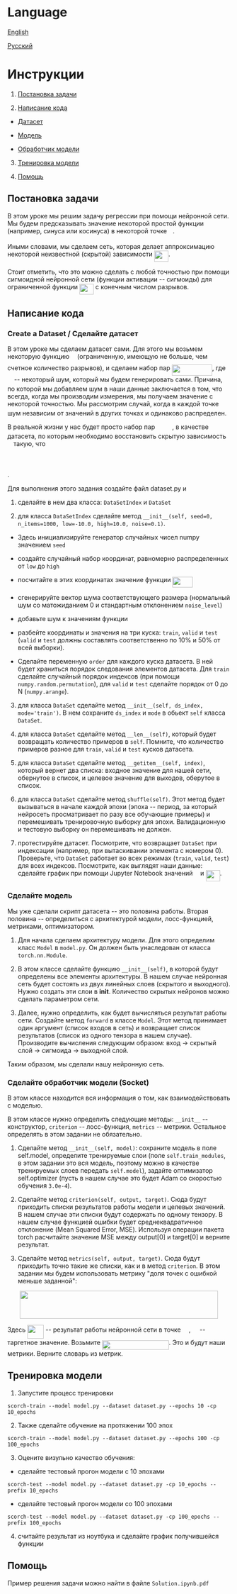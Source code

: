 # Language

[English](#english)

[Русский](#russian)

<a name="english"/>

<a name="russian"/>

# Инструкции

1. [Постановка задачи](#rus_statement)

2. [Написание кода](#rus_solution)

  * [Датасет](#rus_dataset)
  
  * [Модель](#rus_model)
  
  * [Обработчик модели](#rus_socket)

3. [Тренировка модели](#rus_training)

4. [Помощь](#rus_help)

## Постановка задачи <a name="rus_statement"/>

В этом уроке мы решим задачу регрессии при помощи нейронной сети. Мы будем
предсказывать значение некоторой простой функции (например, синуса или косинуса)
в некоторой точке <img src="/lesson1/tex/332cc365a4987aacce0ead01b8bdcc0b.svg?invert_in_darkmode&sanitize=true" align=middle width=9.39498779999999pt height=14.15524440000002pt/>.

Иными словами, мы сделаем сеть, которая делает аппроксимацию некоторой
неизвестной (скрытой) зависимости <img src="/lesson1/tex/7997339883ac20f551e7f35efff0a2b9.svg?invert_in_darkmode&sanitize=true" align=middle width=31.99783454999999pt height=24.65753399999998pt/>.

Стоит отметить, что это можно сделать с любой точностью при помощи сигмоидной
нейронной сети (функции активации -- сигмоиды) для ограниченной функции <img src="/lesson1/tex/7997339883ac20f551e7f35efff0a2b9.svg?invert_in_darkmode&sanitize=true" align=middle width=31.99783454999999pt height=24.65753399999998pt/> с конечным числом разрывов.


## Написание кода <a name="rus_solution"/>

### Create a Dataset / Сделайте датасет <a name="rus_dataset"/>

В этом уроке мы сделаем датасет сами. Для этого мы возьмем некоторую функцию <img src="/lesson1/tex/190083ef7a1625fbc75f243cffb9c96d.svg?invert_in_darkmode&sanitize=true" align=middle width=9.81741584999999pt height=22.831056599999986pt/>
(ограниченную, имеющую не больше, чем счетное количество разрывов), и сделаем
набор пар <img src="/lesson1/tex/20886c95cad07a2e07cc69a3cae30aee.svg?invert_in_darkmode&sanitize=true" align=middle width=91.05878099999998pt height=24.65753399999998pt/>, где <img src="/lesson1/tex/1cd32b0756da515bc59142b9318ff797.svg?invert_in_darkmode&sanitize=true" align=middle width=11.323291649999991pt height=14.15524440000002pt/> -- некоторый шум, который
мы будем генерировать сами. Причина, по которой мы добавляем шум в наши данные
заключается в том, что всегда, когда мы производим измерения, мы получаем
значение с некоторой точностью. Мы рассмотрим случай, когда в каждой точке <img src="/lesson1/tex/9fc20fb1d3825674c6a279cb0d5ca636.svg?invert_in_darkmode&sanitize=true" align=middle width=14.045887349999989pt height=14.15524440000002pt/> шум независим от значений в других точках и одинаково распределен.

В реальной жизни у нас будет просто набор пар <img src="/lesson1/tex/9cb3b82be5418fbb7dad8a5c4ae38d9b.svg?invert_in_darkmode&sanitize=true" align=middle width=34.88399804999999pt height=14.15524440000002pt/>, в качестве датасета,
по которым необходимо восстановить скрытую зависимость <img src="/lesson1/tex/190083ef7a1625fbc75f243cffb9c96d.svg?invert_in_darkmode&sanitize=true" align=middle width=9.81741584999999pt height=22.831056599999986pt/> такую, что
<p align="center"><img src="/lesson1/tex/2398b6b54c85aadd6104d17fb77bebbf.svg?invert_in_darkmode&sanitize=true" align=middle width=104.3349714pt height=16.438356pt/></p>.

Для выполнения этого задания создайте файл dataset.py и
1. сделайте в нем два класса: ```DataSetIndex``` и ```DataSet```

2. для класса ```DataSetIndex``` сделайте
метод
```__init__(self, seed=0, n_items=1000, low=-10.0, high=10.0, noise=0.1)```.

  * Здесь инициализируйте генератор случайных чисел numpy значением ```seed```

  * создайте случайный набор координат, равномерно распределенных от ```low``` до
```high```

  * посчитайте в этих координатах значение функции <img src="/lesson1/tex/fb9dd87ee5c46cc6f1bac5ad989387d4.svg?invert_in_darkmode&sanitize=true" align=middle width=45.416004149999985pt height=24.65753399999998pt/>

  * сгенерируйте
вектор шума соответствующего размера (нормальный шум со матожиданием 0 и
стандартным отклонением ```noise_level```)

  * добавьте шум к значениям функции

  * разбейте координаты и значения на три куска: ```train```, ```valid``` и ```test``` (```valid``` и ```test```
должны составлять соответственно по 10% и 50% от всей выборки).

  * Сделайте переменную ```order``` для каждого куска датасета. В ней будет храниться порядок следования элементов датасета. Для ```train``` сделайте
случайный порядок индексов (при помощи ```numpy.random.permutation```), для ```valid``` и ```test``` сделайте порядок от 0 до N (```numpy.arange```).

3. для класса ```DataSet``` сделайте метод
```__init__(self, ds_index, mode='train')```. В нем сохраните ```ds_index``` и ```mode```
в обьект ```self``` класса ```DataSet```.

4. для класса ```DataSet``` сделайте метод ```__len__(self)```, который будет
возвращать количество примеров в ```self```. Помните, что количество примеров
разное для ```train```, ```valid``` и ```test``` кусков датасета.

5. для класса ```DataSet``` сделайте метод ```__getitem__(self, index)```,
который вернет два списка: входное значение для нашей сети, обернутое в список, и целевое значение для выходов, оберутое в список.

6. для класса ```DataSet``` сделайте метод
```shuffle(self)```. Этот метод будет вызываться в начале каждой эпохи (эпоха -- период, за который нейросеть просматривает по разу все обучающие примеры) и
перемешивать тренировочную выборку для эпохи. Валидационную и тестовую выборку он перемешивать не должен.

7. протестируйте датасет. Посмотрите, что возвращает ```DataSet``` при индексации
(например, при вытаскивании элемента с номером 0). Проверьте, что ```DataSet```
работает во всех режимах (```train```, ```valid```, ```test```) для всех
индексов. Посмотрите, как выглядят наши данные: сделайте график при помощи
Jupyter Notebook значений <img src="/lesson1/tex/332cc365a4987aacce0ead01b8bdcc0b.svg?invert_in_darkmode&sanitize=true" align=middle width=9.39498779999999pt height=14.15524440000002pt/> и <img src="/lesson1/tex/7997339883ac20f551e7f35efff0a2b9.svg?invert_in_darkmode&sanitize=true" align=middle width=31.99783454999999pt height=24.65753399999998pt/>.

### Сделайте модель <a name="rus_model"/>

Мы уже сделали скрипт датасета -- это половина работы. Вторая половина --
определиться с архитектурой модели, лосс-функцией, метриками, оптимизатором.

1. Для начала сделаем архитектуру модели. Для этого определим класс ```Model``` в
```model.py```. Он должен быть унаследован от класса ```torch.nn.Module```.

2. В этом классе сделайте функцию ```__init__(self)```, в которой будут определены все
элементы архитектуры. В нашем случае нейронная сеть будет состоять из двух
линейных слоев (скрытого и выходного). Нужно создать эти слои в __init__.
Количество скрытых нейронов можно сделать параметром сети.

3. Далее, нужно определить, как будет вычисляться результат работы сети.
Создайте метод ```forward``` в классе ```Model```. Этот метод принимает один аргумент
(список входов в сеть) и возвращает список результатов (список из одного тензора в нашем случае).
Производите вычисления следующим образом:
вход -> скрытый слой -> сигмоида -> выходной слой.

Таким образом, мы сделали нашу нейронную сеть.

### Сделайте обработчик модели (Socket) <a name="rus_socket"/>

В этом классе находится вся информация о том, как взаимодействовать с моделью.

В этом классе нужно определить следующие методы: ```__init__``` -- конструктор,
```criterion``` -- лосс-функция, ```metrics``` -- метрики. Остальное определять
в этом задании не обязательно.

1. Сделайте метод ```__init__(self, model)```: сохраните модель в поле self.model,
определите тренируемые слои (поле ```self.train_modules```, в этом задании это вся
модель, поэтому можно в качестве тренируемых слоев передать ```self.model```),
задайте оптимизатор self.optimizer (пусть в нашем случае это будет Adam со
скоростью обучения ```3.0e-4```).

2. Сделайте метод ```criterion(self, output, target)```. Сюда будут приходить
списки результатов работы модели и целевых значений. В нашем случае эти списки
будут содержать по одному тензору. В нашем случае функцией ошибки будет
среднеквадратичное отклонение (Mean Squared Error, MSE). Используя операции
пакета torch расчитайте значение MSE между output[0] и target[0] и верните
результат.

3. Сделайте метод ```metrics(self, output, target)```. Сюда будут приходить точно
такие же списки, как и в метод ```criterion```. В этом задании мы будем
использовать метрику "доля точек с ошибкой меньше заданной":

<p align="center"><img src="/lesson1/tex/864fb8323dbdcc47539e9f077d976e2c.svg?invert_in_darkmode&sanitize=true" align=middle width=448.80627825pt height=62.6919018pt/></p>

Здесь <img src="/lesson1/tex/8e6f8772884838ad7db8233311f53511.svg?invert_in_darkmode&sanitize=true" align=middle width=37.47063044999999pt height=31.50689519999998pt/> -- результат работы нейронной сети в точке <img src="/lesson1/tex/9fc20fb1d3825674c6a279cb0d5ca636.svg?invert_in_darkmode&sanitize=true" align=middle width=14.045887349999989pt height=14.15524440000002pt/>, <img src="/lesson1/tex/2b442e3e088d1b744730822d18e7aa21.svg?invert_in_darkmode&sanitize=true" align=middle width=12.710331149999991pt height=14.15524440000002pt/> --
таргетное значение. Возьмите <img src="/lesson1/tex/ccc8c36bd75b0a3fd820174d730dea02.svg?invert_in_darkmode&sanitize=true" align=middle width=150.96466109999997pt height=21.18721440000001pt/>. Это и будут
наши метрики. Верните словарь из метрик.

## Тренировка модели <a name="rus_training"/>

1. Запустите процесс тренировки
```
scorch-train --model model.py --dataset dataset.py --epochs 10 -cp 10_epochs
```

2. Также сделайте обучение на протяжении 100 эпох
```
scorch-train --model model.py --dataset dataset.py --epochs 100 -cp 100_epochs
```

3. Оцените визульно качество обучения:

 * сделайте тестовый прогон модели с 10 эпохами
 ```
 scorch-test --model model.py --dataset dataset.py -cp 10_epochs --prefix 10_epochs
 ```

 * cделайте тестовый прогон модели со 100 эпохами
 ```
 scorch-test --model model.py --dataset dataset.py -cp 100_epochs --prefix 100_epochs
 ```

4. считайте результат из ноутбука и сделайте график получившейся функции

## Помощь <a name="rus_help"/>

Пример решения задачи можно найти в файле ```Solution.ipynb.pdf```
